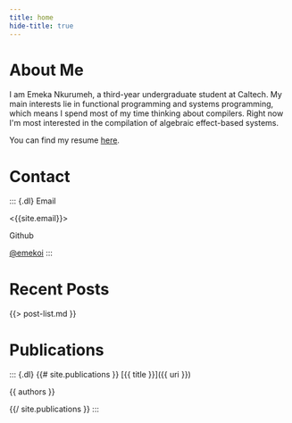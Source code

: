 ```yaml
---
title: home
hide-title: true
---
```


# About Me
I am Emeka Nkurumeh, a third-year undergraduate student at Caltech. My main interests lie in functional programming and systems programming, which means I spend most of my time thinking about compilers. Right now I'm most interested in the compilation of algebraic effect-based systems.

You can find my resume [here](/static/resume.pdf).

# Contact

::: {.dl}
Email

<{{site.email}}>

Github

[@emekoi]({{site.git}})
:::

# Recent Posts
{{> post-list.md }}

# Publications

::: {.dl}
{{# site.publications }}
[{{ title }}]({{ uri }})

{{ authors }}

{{/ site.publications }}
:::

<!-- # Bibliography -->
<!-- You can find a list of all the works I have cited (or hope to cite) [here](/bibliography). -->
